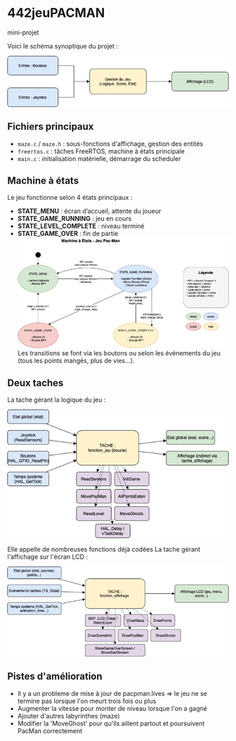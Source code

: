 # 442jeuPACMAN
mini-projet


Voici le schéma synoptique du projet :

![Schéma synoptique](images/schema_principe.jpg)
## Fichiers principaux

- `maze.c` / `maze.h` : sous-fonctions d'affichage, gestion des entités
- `freertos.c` : tâches FreeRTOS, machine à états principale
- `main.c` : initialisation matérielle, démarrage du scheduler

## Machine à états

Le jeu fonctionne selon 4 états principaux :
- **STATE_MENU** : écran d’accueil, attente du joueur
- **STATE_GAME_RUNNING** : jeu en cours
- **STATE_LEVEL_COMPLETE** : niveau terminé
- **STATE_GAME_OVER** : fin de partie
![Etats](images/machine_a_etat.jpg)
Les transitions se font via les boutons ou selon les événements du jeu (tous les points mangés, plus de vies…).

## Deux taches

La tache gérant la logique du jeu :

![tache gérant le bon déroulement du jeu](images/fonction_jeu.jpg)

Elle appelle de nombreuses fonctions déjà codées
La tache gérant l'affichage sur l'écran LCD :

![tache gérant l'affichage du jeu](images/fonction_affichage.jpg)

## Pistes d'amélioration 

- Il y a un probleme de mise à jour de pacpman.lives => le jeu ne se termine pas lorsque l'on meurt trois fois ou plus
- Augmenter la vitesse pour monter de niveau lorsque l'on a gagné
- Ajouter d'autres labyrinthes (maze)
- Modifier la 'MoveGhost' pour qu'ils aillent partout et poursuivent PacMan correctement
